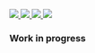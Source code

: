 <a href="https://sonarcloud.io/dashboard?id=com.10xdev%3Ajsinterop-gen" target="_blank"> <img
src="https://sonarcloud.io/api/badges/gate?key=com.10xdev:jsinterop-gen&template=FLAT"/>
<img
src="https://sonarcloud.io/api/badges/measure?key=com.10xdev:jsinterop-gen&metric=ncloc&template=FLAT"/>
<img
src="https://sonarcloud.io/api/badges/measure?key=com.10xdev:jsinterop-gen&metric=sqale_debt_ratio&template=FLAT"/>
<img
src="https://sonarcloud.io/api/badges/measure?key=com.10xdev:jsinterop-gen&metric=code_smells&template=FLAT"/>
</a>

### Work in progress